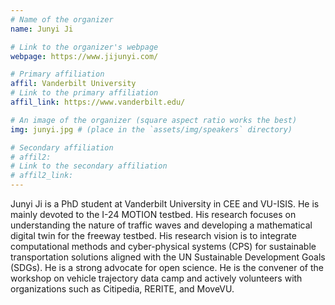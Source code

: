 ```yaml
---
# Name of the organizer
name: Junyi Ji

# Link to the organizer's webpage
webpage: https://www.jijunyi.com/

# Primary affiliation
affil: Vanderbilt University
# Link to the primary affiliation
affil_link: https://www.vanderbilt.edu/

# An image of the organizer (square aspect ratio works the best)
img: junyi.jpg # (place in the `assets/img/speakers` directory)

# Secondary affiliation
# affil2: 
# Link to the secondary affiliation
# affil2_link:
---
```


<!-- Whatever you write below will show up as the speaker's bio -->

Junyi Ji is a PhD student at Vanderbilt University in CEE and VU-ISIS. He is mainly devoted to the I-24 MOTION testbed. His research focuses on understanding the nature of traffic waves and developing a mathematical digital twin for the freeway testbed. His research vision is to integrate computational methods and cyber-physical systems (CPS) for sustainable transportation solutions aligned with the UN Sustainable Development Goals (SDGs). He is a strong advocate for open science. He is the convener of the workshop on vehicle trajectory data camp and actively volunteers with organizations such as Citipedia, RERITE, and MoveVU.
